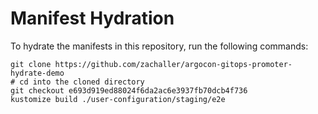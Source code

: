 # Manifest Hydration

To hydrate the manifests in this repository, run the following commands:

```shell
git clone https://github.com/zachaller/argocon-gitops-promoter-hydrate-demo
# cd into the cloned directory
git checkout e693d919ed88024f6da2ac6e3937fb70dcb4f736
kustomize build ./user-configuration/staging/e2e
```
